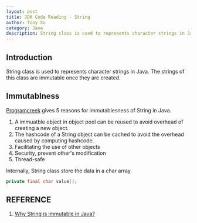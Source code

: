```yaml
---
layout: post
title: JDK Code Reading - String
author: Tony Xu
category: Java
description: String class is used to represents character strings in Java. The strings of this class are immutable once they are created.
---
```


## Introduction

String class is used to represents character strings in Java. The strings of this class are immutable once they are created.

## Immutablness

[Programcreek](http://www.programcreek.com/2013/04/why-string-is-immutable-in-java/) gives 5 reasons  for immutablesness of String in Java.

1. A immuatble object in object pool can be reused to avoid overhead of creating a new object.
2. The hashcode of a String object can be cached to avoid the overhead caused by computing hashcode.
3. Facilitating the use of other objects
4. Security, prevent other's modification
5. Thread-safe

Internally, String class store the data in a char array.

```java
private final char value[];
```



## REFERENCE
1. [Why String is immutable in Java?](http://www.programcreek.com/2013/04/why-string-is-immutable-in-java/)
